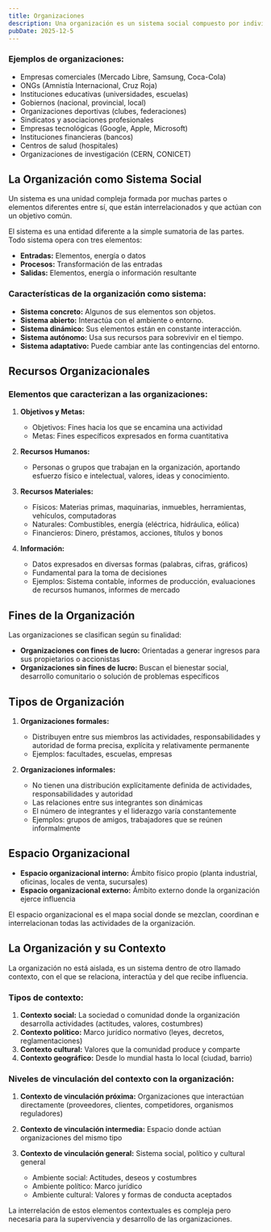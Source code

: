 ```yaml
---
title: Organizaciones
description: Una organización es un sistema social compuesto por individuos o grupos que, teniendo valores compartidos, se interrelacionan y utilizan recursos con los que desarrollan actividades tendientes al logro de objetivos comunes.
pubDate: 2025-12-5
---
```


### Ejemplos de organizaciones:

- Empresas comerciales (Mercado Libre, Samsung, Coca-Cola)
- ONGs (Amnistía Internacional, Cruz Roja)
- Instituciones educativas (universidades, escuelas)
- Gobiernos (nacional, provincial, local)
- Organizaciones deportivas (clubes, federaciones)
- Sindicatos y asociaciones profesionales
- Empresas tecnológicas (Google, Apple, Microsoft)
- Instituciones financieras (bancos)
- Centros de salud (hospitales)
- Organizaciones de investigación (CERN, CONICET)

## La Organización como Sistema Social

Un sistema es una unidad compleja formada por muchas partes o elementos diferentes entre sí, que están interrelacionados y que actúan con un objetivo común.

El sistema es una entidad diferente a la simple sumatoria de las partes. Todo sistema opera con tres elementos:

- **Entradas:** Elementos, energía o datos
- **Procesos:** Transformación de las entradas
- **Salidas:** Elementos, energía o información resultante

### Características de la organización como sistema:

- **Sistema concreto:** Algunos de sus elementos son objetos.
- **Sistema abierto:** Interactúa con el ambiente o entorno.
- **Sistema dinámico:** Sus elementos están en constante interacción.
- **Sistema autónomo:** Usa sus recursos para sobrevivir en el tiempo.
- **Sistema adaptativo:** Puede cambiar ante las contingencias del entorno.

## Recursos Organizacionales

### Elementos que caracterizan a las organizaciones:

1. **Objetivos y Metas:**

   - Objetivos: Fines hacia los que se encamina una actividad
   - Metas: Fines específicos expresados en forma cuantitativa

2. **Recursos Humanos:**

   - Personas o grupos que trabajan en la organización, aportando esfuerzo físico e intelectual, valores, ideas y conocimiento.

3. **Recursos Materiales:**

   - Físicos: Materias primas, maquinarias, inmuebles, herramientas, vehículos, computadoras
   - Naturales: Combustibles, energía (eléctrica, hidráulica, eólica)
   - Financieros: Dinero, préstamos, acciones, títulos y bonos

4. **Información:**

   - Datos expresados en diversas formas (palabras, cifras, gráficos)
   - Fundamental para la toma de decisiones
   - Ejemplos: Sistema contable, informes de producción, evaluaciones de recursos humanos, informes de mercado

## Fines de la Organización

Las organizaciones se clasifican según su finalidad:

- **Organizaciones con fines de lucro:** Orientadas a generar ingresos para sus propietarios o accionistas
- **Organizaciones sin fines de lucro:** Buscan el bienestar social, desarrollo comunitario o solución de problemas específicos

## Tipos de Organización

1. **Organizaciones formales:**

   - Distribuyen entre sus miembros las actividades, responsabilidades y autoridad de forma precisa, explícita y relativamente permanente
   - Ejemplos: facultades, escuelas, empresas

2. **Organizaciones informales:**

   - No tienen una distribución explícitamente definida de actividades, responsabilidades y autoridad
   - Las relaciones entre sus integrantes son dinámicas
   - El número de integrantes y el liderazgo varía constantemente
   - Ejemplos: grupos de amigos, trabajadores que se reúnen informalmente

## Espacio Organizacional

- **Espacio organizacional interno:** Ámbito físico propio (planta industrial, oficinas, locales de venta, sucursales)
- **Espacio organizacional externo:** Ámbito externo donde la organización ejerce influencia

El espacio organizacional es el mapa social donde se mezclan, coordinan e interrelacionan todas las actividades de la organización.

## La Organización y su Contexto

La organización no está aislada, es un sistema dentro de otro llamado contexto, con el que se relaciona, interactúa y del que recibe influencia.

### Tipos de contexto:

1. **Contexto social:** La sociedad o comunidad donde la organización desarrolla actividades (actitudes, valores, costumbres)
2. **Contexto político:** Marco jurídico normativo (leyes, decretos, reglamentaciones)
3. **Contexto cultural:** Valores que la comunidad produce y comparte
4. **Contexto geográfico:** Desde lo mundial hasta lo local (ciudad, barrio)

### Niveles de vinculación del contexto con la organización:

1. **Contexto de vinculación próxima:** Organizaciones que interactúan directamente (proveedores, clientes, competidores, organismos reguladores)
2. **Contexto de vinculación intermedia:** Espacio donde actúan organizaciones del mismo tipo
3. **Contexto de vinculación general:** Sistema social, político y cultural general

   - Ambiente social: Actitudes, deseos y costumbres
   - Ambiente político: Marco jurídico
   - Ambiente cultural: Valores y formas de conducta aceptados

La interrelación de estos elementos contextuales es compleja pero necesaria para la supervivencia y desarrollo de las organizaciones.

